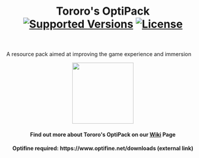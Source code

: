 <h1 align="center">Tororo's OptiPack<br>
 <a href="https://github.com/TororoLaLoutre/Tororo-OptiPack/releases"><img src="https://img.shields.io/badge/Available%20for-MC%201.16%20to%201.19-c70039" alt="Supported Versions"></a>
 <a href="https://github.com/TororoLaLoutre/Tororo-OptiPack/blob/main/LICENSE"><img src="https://img.shields.io/github/license/Creators-of-Create/Create?style=flat&color=900c3f" alt="License"></a>
    <br><br>
</h1>

<p>A resource pack aimed at improving the game experience and immersion</p>

<p align="center"><a href="https://github.com/TororoLaLoutre/Tororo-OptiPack/issues"><img src="https://i.imgur.com/qPmjSXy.png" width="160" /></a> <a

<h1></h1>
<h4 align="center">Find out more about Tororo's OptiPack on our <a href="https://github.com/TororoLaLoutre/Tororo-OptiPack/wiki">Wiki</a> Page

<h4 align="center"> Optifine required: https://www.optifine.net/downloads (external link)
